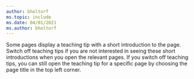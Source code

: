 ```yaml
---
author: bholtorf
ms.topic: include
ms.date: 04/01/2021
ms.author: bholtorf
---
```

Some pages display a teaching tip with a short introduction to the page. Switch off teaching tips if you are not interested in seeing these short introductions when you open the relevant pages. If you switch off teaching tips, you can still open the teaching tip for a specific page by choosing the page title in the top left corner.  
